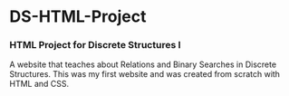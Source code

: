 # DS-HTML-Project
### HTML Project for Discrete Structures I

A website that teaches about Relations and Binary Searches in Discrete Structures.
This was my first website and was created from scratch with HTML and CSS.
